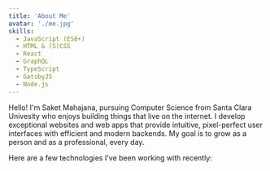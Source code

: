 ```yaml
---
title: 'About Me'
avatar: './me.jpg'
skills:
  - JavaScript (ES6+)
  - HTML & (S)CSS
  - React
  - GraphQL
  - TypeScript
  - GatsbyJS
  - Node.js
---
```


Hello! I'm Saket Mahajana, pursuing Computer Science from Santa Clara Univesity who enjoys building things that live on the internet. I develop exceptional websites and web apps that provide intuitive, pixel-perfect user interfaces with efficient and modern backends. My goal is to grow as a person and as a professional, every day.

Here are a few technologies I've been working with recently:
